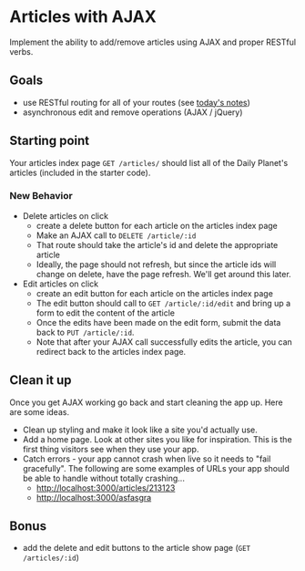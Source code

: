 # Articles with AJAX

Implement the ability to add/remove articles using AJAX and proper RESTful verbs.

## Goals

* use RESTful routing for all of your routes (see [today's notes](https://wdi_sea.gitbooks.io/notes/content/05-express/express-intro/05crudexpress.html))
*  asynchronous edit and remove operations (AJAX / jQuery)

## Starting point

Your articles index page `GET /articles/` should list all of the Daily Planet's articles (included in the starter code).

### New Behavior

* Delete articles on click
	* create a delete button for each article on the articles index page
  * Make an AJAX call to `DELETE /article/:id`
  * That route should take the article's id and delete the appropriate article
  * Ideally, the page should not refresh, but since the article ids will change on delete, have the page refresh. We'll get around this later.
* Edit articles on click
  * create an edit button for each article on the articles index page
  * The edit button should call to `GET /article/:id/edit` and bring up a form to edit the content of the article
  * Once the edits have been made on the edit form, submit the data back to `PUT /article/:id`.
  * Note that after your AJAX call successfully edits the article, you can redirect back to the articles index page.

## Clean it up

Once you get AJAX working go back and start cleaning the app up. Here are some ideas.

* Clean up styling and make it look like a site you'd actually use.
* Add a home page. Look at other sites you like for inspiration. This is the first thing visitors see when they use your app.
* Catch errors - your app cannot crash when live so it needs to "fail gracefully". The following are some examples of URLs your app should be able to handle without totally crashing...
    * [http://localhost:3000/articles/213123](http://localhost:3000/articles/213123)
    * [http://localhost:3000/asfasgra](http://localhost:3000/asfasgra)

## Bonus

* add the delete and edit buttons to the article show page (`GET /articles/:id`)
